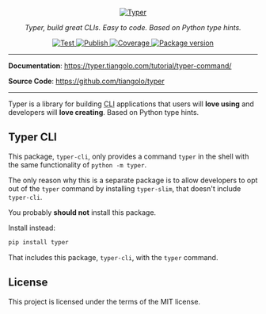 <p align="center">
  <a href="https://typer.tiangolo.com"><img src="https://typer.tiangolo.com/img/logo-margin/logo-margin-vector.svg" alt="Typer"></a>
</p>
<p align="center">
    <em>Typer, build great CLIs. Easy to code. Based on Python type hints.</em>
</p>
<p align="center">
<a href="https://github.com/tiangolo/typer/actions?query=workflow%3ATest" target="_blank">
    <img src="https://github.com/tiangolo/typer/workflows/Test/badge.svg" alt="Test">
</a>
<a href="https://github.com/tiangolo/typer/actions?query=workflow%3APublish" target="_blank">
    <img src="https://github.com/tiangolo/typer/workflows/Publish/badge.svg" alt="Publish">
</a>
<a href="https://coverage-badge.samuelcolvin.workers.dev/redirect/tiangolo/typer" target="_blank">
    <img src="https://coverage-badge.samuelcolvin.workers.dev/tiangolo/typer.svg" alt="Coverage">
<a href="https://pypi.org/project/typer" target="_blank">
    <img src="https://img.shields.io/pypi/v/typer?color=%2334D058&label=pypi%20package" alt="Package version">
</a>
</p>

---

**Documentation**: <a href="https://typer.tiangolo.com" target="_blank">https://typer.tiangolo.com/tutorial/typer-command/</a>

**Source Code**: <a href="https://github.com/tiangolo/typer" target="_blank">https://github.com/tiangolo/typer</a>

---

Typer is a library for building <abbr title="command line interface, programs executed from a terminal">CLI</abbr> applications that users will **love using** and developers will **love creating**. Based on Python type hints.

## Typer CLI

This package, `typer-cli`, only provides a command `typer` in the shell with the same functionality of `python -m typer`.

The only reason why this is a separate package is to allow developers to opt out of the `typer` command by installing `typer-slim`, that doesn't include `typer-cli`.

You probably **should not** install this package.

Install instead:

```bash
pip install typer
```

That includes this package, `typer-cli`, with the `typer` command.

## License

This project is licensed under the terms of the MIT license.
